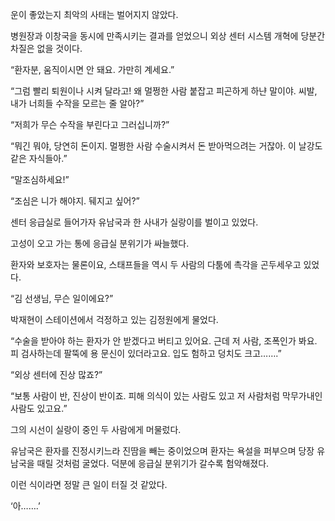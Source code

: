 운이 좋았는지 최악의 사태는 벌어지지 않았다.

병원장과 이창국을 동시에 만족시키는 결과를 얻었으니 외상 센터 시스템 개혁에 당분간 차질은 없을 것이다.

“환자분, 움직이시면 안 돼요. 가만히 계세요.”

“그럼 빨리 퇴원이나 시켜 달라고! 왜 멀쩡한 사람 붙잡고 피곤하게 하냔 말이야. 씨발, 내가 너희들 수작을 모르는 줄 알아?”

“저희가 무슨 수작을 부린다고 그러십니까?”

“뭐긴 뭐야, 당연히 돈이지. 멀쩡한 사람 수술시켜서 돈 받아먹으려는 거잖아. 이 날강도 같은 자식들아.”

“말조심하세요!”

“조심은 니가 해야지. 뒈지고 싶어?”

센터 응급실로 들어가자 유남국과 한 사내가 실랑이를 벌이고 있었다.

고성이 오고 가는 통에 응급실 분위기가 싸늘했다.

환자와 보호자는 물론이요, 스태프들을 역시 두 사람의 다툼에 촉각을 곤두세우고 있었다.

“김 선생님, 무슨 일이에요?”

박재현이 스테이션에서 걱정하고 있는 김정원에게 물었다.

“수술을 받아야 하는 환자가 안 받겠다고 버티고 있어요. 근데 저 사람, 조폭인가 봐요. 피 검사하는데 팔뚝에 용 문신이 있더라고요. 입도 험하고 덩치도 크고…….”

“외상 센터에 진상 많죠?”

“보통 사람이 반, 진상이 반이죠. 피해 의식이 있는 사람도 있고 저 사람처럼 막무가내인 사람도 있고요.”

그의 시선이 실랑이 중인 두 사람에게 머물렀다.

유남국은 환자를 진정시키느라 진땀을 빼는 중이었으며 환자는 욕설을 퍼부으며 당장 유남국을 때릴 것처럼 굴었다. 덕분에 응급실 분위기가 갈수록 험악해졌다.

이런 식이라면 정말 큰 일이 터질 것 같았다.

‘아…….’